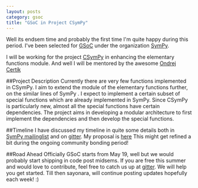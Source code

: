 ```yaml
---
layout: posts
category: gsoc
title: "GSoC in Project CSymPy"
---
```


Well its endsem time and probably the first time I'm quite happy during this period. I've been selected for [GSoC](http://www.google-melange.com/gsoc/homepage/google/gsoc2014) under the organization [SymPy](http://www.google-melange.com/gsoc/org2/google/gsoc2014/sympy).

I will be working for the project [CSymPy](https://github.com/sympy/csympy) in enhancing the elementary functions module. And well I will be mentored by the awesome [Ondrej Certík](https://github.com/certik)

##Project Description
Currently there are very few functions implemented in CSymPy. I aim to extend the module of the elementary functions further, on the similar lines of SymPy . I expect to implement a certain subset of special functions which are already implemented in SymPy. Since CSymPy is particularly new, almost all the special functions have certain dependencies. The project aims in developing a modular architecture to first implement the dependencies and then develop the special functions.

##Timeline
I have discussed my timeline in quite some details both in [SymPy mailinglist](https://groups.google.com/forum/#!forum/sympy) and on [gitter](https://gitter.im/sympy/csympy). My proposal is [here](https://github.com/sympy/sympy/wiki/GSoC-2014-Application-Sushant-Hiray:-Extending-Elementary-Functions-CSymPy)
This might get refined a bit during the ongoing community bonding period!

##Road Ahead
Officially GSoC starts from May 19, well but we would probably start shipping in code post midsems.
If you are free this summer and would love to contribute, feel free to catch us up at [gitter](https://gitter.im/sympy/csympy). We will help you get started. Till then sayonara, will continue posting updates hopefully each week! :)
